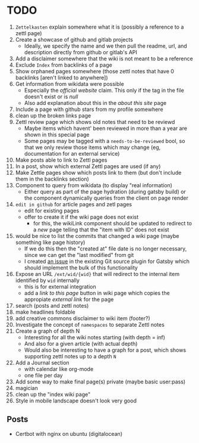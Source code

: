 # TODO

1. `Zettelkasten` explain somewhere what it is (possibly a reference to a zettl page)
2. Create a showcase of github and gitlab projects
    - Ideally, we specify the name and we then pull the readme, url, and description directly from github or gitlab's
      API
3. Add a disclaimer somewhere that the wiki is not meant to be a reference
4. Exclude `Index` from backlinks of a page
5. Show orphaned pages somewhere (those zettl notes that have 0 backlinks [aren't linked to anywhere])
6. Get information from wikidata were possible
    - Especially the _official website_ claim. This only if the tag in the file doesn't exist or is _null_
    - Also add explanation about this in the _about this site_ page
7. Include a page with github stars from my profile somewhere
8. clean up the broken links page
9. Zettl review page which shows old notes that need to be reviewd
    - Maybe items which havent' been reviewed in more than a year are shown in this special page
    - Some pages may be tagged with a `needs-to-be-reviewed` bool, so that we only review those items which may change
      (eg, documentation for an external service)
10. Make posts able to link to Zettl pages
11. In a post, show which external Zettl pages are used (if any)
12. Make Zettle pages show which posts link to them (but don't include them in the backlinks section)
13. Component to query from wikidata (to display "real information)
    - Either query as part of the page hydration (during gatsby build) or the component dynamically queries from the
      client on page render
14. `edit in github` for article pages and zetl pages
    - edit for existing pages
    - offer to create it if the wiki page does not exist
      - for this, the wikiLink component should be updated to redirect to a _new_ page telling that the "item with ID"
        does not exist
15. would be nice to list the commits that changed a wiki page (maybe something like page history)
    - If we do this then the "created at" file date is no longer necessary, since we can get the "last modified" from
      git
    - I created [an issue](https://github.com/PMudra/gatsby-source-local-git/issues/285) in the existing Git source
      plugin for Gatsby which should implement the bulk of this functionality
16. Expose an URL `/ext/wid/{wid}` that will redirect to the internal item identified by `wid` internally
    - this is for external integration
    - add a _link to this page_ button in wiki page which copies the appropiate _external link_ for the page
17. search (posts and zettl notes)
18. make headlines foldable
19. add creative commons disclaimer to wiki item (footer?)
20. Investigate the concept of `namespaces` to separate Zettl notes
21. Create a graph of depth N
    - Interesting for all the wiki notes starting (with depth = inf)
    - And also for a given article (with actual depth)
    - Would also be interesting to have a graph for a post, which shows supporting zettl notes up to a depth `N`
22. Add a Journal section
    - with calendar like org-mode
    - one file per day
23. Add some way to make final page(s) private (maybe basic user:pass)
24. magician
25. clean up the "index wiki page"
26. Style in mobile landscape doesn't look very good


## Posts

- Certbot with nginx on ubuntu (digitalocean)
